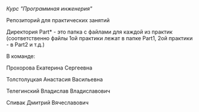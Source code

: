 *Курс "Программная инженерия"*

Репозиторий для практических занятий 

Директория Part* - это папка с файлами для каждой из практик
(соответственно файлы 1ой практики лежат в папке Part1, 2ой практики - в Part2 и т.д.)

В команде:

Прохорова Екатерина Сергеевна

Толстолуцкая Анастасия Васильевна

Телегинский Владислав Владиславович

Спивак Дмитрий Вячеславович
